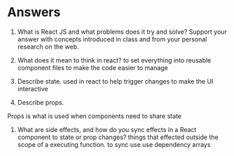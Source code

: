 # Answers

1. What is React JS and what problems does it try and solve? Support your answer with concepts introduced in class and from your personal research on the web.

1. What does it mean to think in react?
to set everything  into reusable component files to make the code easier to manage
1. Describe state.
used in react to help trigger changes to make the UI interactive
1. Describe props.

 Props is what is used when components need to share state
1. What are side effects, and how do you sync effects in a React component to state or prop changes?
things that effected outside the scope of a executing function. to sync use use dependency arrays